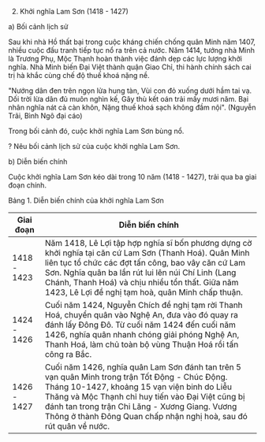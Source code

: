 2. Khởi nghĩa Lam Sơn (1418 - 1427)

a) Bối cảnh lịch sử

Sau khi nhà Hồ thất bại trong cuộc kháng chiến chống quân Minh năm 1407, nhiều cuộc đấu tranh tiếp tục nổ ra trên cả nước. Năm 1414, tướng nhà Minh là Trương Phụ, Mộc Thạnh hoàn thành việc đánh dẹp các lực lượng khởi nghĩa. Nhà Minh biến Đại Việt thành quận Giao Chỉ, thi hành chính sách cai trị hà khắc cùng chế độ thuế khoá nặng nề.

"Nướng dân đen trên ngọn lửa hung tàn,
Vùi con đỏ xuống dưới hầm tai vạ.
Dối trời lừa dân đủ muôn nghìn kế,
Gây thù kết oán trải mấy mươi năm.
Bại nhân nghĩa nát cả càn khôn,
Nặng thuế khoá sạch không đầm nội".
(Nguyễn Trãi, Bình Ngô đại cáo)

Trong bối cảnh đó, cuộc khởi nghĩa Lam Sơn bùng nổ.

? Nêu bối cảnh lịch sử của cuộc khởi nghĩa Lam Sơn.

b) Diễn biến chính

Cuộc khởi nghĩa Lam Sơn kéo dài trong 10 năm (1418 - 1427), trải qua ba giai đoạn chính.

Bảng 1. Diễn biến chính của khởi nghĩa Lam Sơn

Giai đoạn | Diễn biến chính
--- | ---
1418 - 1423 | Năm 1418, Lê Lợi tập hợp nghĩa sĩ bốn phương dựng cờ khởi nghĩa tại căn cứ Lam Sơn (Thanh Hoá). Quân Minh liên tục tổ chức các đợt tấn công, bao vây căn cứ Lam Sơn. Nghĩa quân ba lần rút lui lên núi Chí Linh (Lang Chánh, Thanh Hoá) và chịu nhiều tổn thất. Giữa năm 1423, Lê Lợi đề nghị tạm hoà, quân Minh chấp thuận.
1424 - 1426 | Cuối năm 1424, Nguyễn Chích đề nghị tạm rời Thanh Hoá, chuyển quân vào Nghệ An, đưa vào đó quay ra đánh lấy Đông Đô. Từ cuối năm 1424 đến cuối năm 1426, nghĩa quân nhanh chóng giải phóng Nghệ An, Thanh Hoá, làm chủ toàn bộ vùng Thuận Hoá rồi tấn công ra Bắc.
1426 - 1427 | Cuối năm 1426, nghĩa quân Lam Sơn đánh tan trên 5 vạn quân Minh trong trận Tốt Động - Chúc Động. Tháng 10-1427, khoảng 15 vạn viện binh do Liễu Thăng và Mộc Thạnh chỉ huy tiến vào Đại Việt cũng bị đánh tan trong trận Chi Lăng - Xương Giang. Vương Thông ở thành Đông Quan chấp nhận nghị hoà, sau đó rút quân về nước.